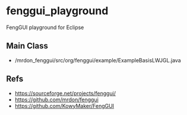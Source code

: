 # fenggui_playground
FengGUI playground for Eclipse

## Main Class  
* /mrdon_fenggui/src/org/fenggui/example/ExampleBasisLWJGL.java  

## Refs   
* https://sourceforge.net/projects/fenggui/  
* https://github.com/mrdon/fenggui  
* https://github.com/KowyMaker/FengGUI  

